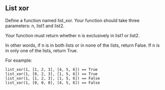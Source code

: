 ## List xor
Define a function named list_xor. Your function should take three parameters: n, list1 and list2.

Your function must return whether n is exclusively in list1 or list2.

In other words, if n is in both lists or in none of the lists, return False. If n is in only one of the lists, return True.

For example:

<pre><code>list_xor(1, [1, 2, 3], [4, 5, 6]) == True
list_xor(1, [0, 2, 3], [1, 5, 6]) == True
list_xor(1, [1, 2, 3], [1, 5, 6]) == False
list_xor(1, [0, 0, 0], [4, 5, 6]) == False</code></pre>